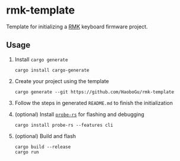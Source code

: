 # rmk-template

Template for initializing a [RMK](https://github.com/HaoboGu/rmk) keyboard firmware project.

## Usage

1. Install `cargo generate`

    ```shell
    cargo install cargo-generate
    ```

2. Create your project using the template
    ```shell
    cargo generate --git https://github.com/HaoboGu/rmk-template
    ```

3. Follow the steps in generated `README.md` to finish the initialization

4. (optional) Install [`probe-rs`](https://github.com/probe-rs/probe-rs) for flashing and debugging

   ```shell
   cargo install probe-rs --features cli
   ```

5. (optional) Build and flash

    ```shell
    cargo build --release
    cargo run
    ```    
